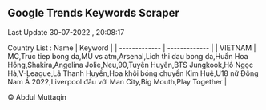 

## Google Trends Keywords Scraper 
 
Last Update 30-07-2022 , 20:08:17

Country List :
 Name  | Keyword |
| ------------- | ------------- |
| VIETNAM | MC,Truc tiep bong da,MU vs atm,Arsenal,Lich thi dau bong da,Huấn Hoa Hồng,Shakira,Angelina Jolie,Neu,90,Tuyên Huyên,BTS Jungkook,Hồ Ngọc Hà,V-League,Lã Thanh Huyền,Hoa khôi bóng chuyền Kim Huệ,U18 nữ Đông Nam Á 2022,Liverpool đấu với Man City,Big Mouth,Play Together |



© Abdul Muttaqin 
